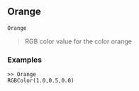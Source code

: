 ## Orange

```
Orange
```

> RGB color value for the color orange

### Examples

```
>> Orange
RGBColor(1.0,0.5,0.0)
```
